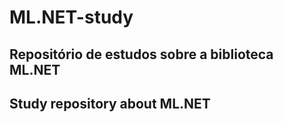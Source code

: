 # ML.NET-study
## Repositório de estudos sobre a biblioteca ML.NET
## Study repository about ML.NET
